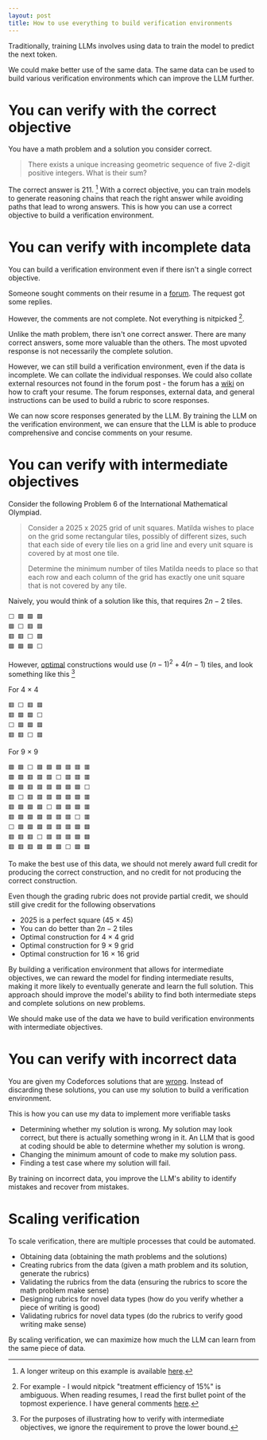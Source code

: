 ```yaml
---
layout: post
title: How to use everything to build verification environments
---
```

Traditionally, training LLMs involves using data to train the model to predict the next token.

We could make better use of the same data. The same data can be used to build various verification environments which can improve the LLM further.



# You can verify with the correct objective

You have a math problem and a solution you consider correct.

> There exists a unique increasing geometric sequence of five 2-digit positive integers. What is their sum?

The correct answer is 211. [^1] With a correct objective, you can train models to generate reasoning chains that reach the right answer while avoiding paths that lead to wrong answers. This is how you can use a correct objective to build a verification environment.

[^1]: A longer writeup on this example is available [here](https://www.quora.com/What-is-reinforcement-fine-tuning/answer/Tong-Hui-Kang-1).




# You can verify with incomplete data

You can build a verification environment even if there isn't a single correct objective.

Someone sought comments on their resume in a [forum](https://www.reddit.com/r/EngineeringResumes/comments/1mbzxsf/student_this_resume_got_me_10_interviews_and_1/). The request got some replies.

However, the comments are not complete. Not everything is nitpicked [^3].

[^3]: For example - I would nitpick "treatment efficiency of 15%" is ambiguous. When reading resumes, I read the first bullet point of the topmost experience. I have general comments [here](https://blog.huikang.dev/2022/10/17/resume-advice.html).

Unlike the math problem, there isn't one correct answer. There are many correct answers, some more valuable than the others. The most upvoted response is not necessarily the complete solution.

However, we can still build a verification environment, even if the data is incomplete. We can collate the individual responses. We could also collate external resources not found in the forum post - the forum has a [wiki](https://www.reddit.com/r/EngineeringResumes/wiki/index/) on how to craft your resume. The forum responses, external data, and general instructions can be used to build a rubric to score responses.

We can now score responses generated by the LLM. By training the LLM on the verification environment, we can ensure that the LLM is able to produce comprehensive and concise comments on your resume.




# You can verify with intermediate objectives


Consider the following Problem 6 of the International Mathematical Olympiad.

> Consider a 2025 x 2025 grid of unit squares. Matilda wishes to place on the grid some rectangular tiles, possibly of different sizes, such that each side of every tile lies on a grid line and every unit square is covered by at most one tile.  
> 
> Determine the minimum number of tiles Matilda needs to place so that each row and each column of the grid has exactly one unit square that is not covered by any tile.

Naively, you would think of a solution like this, that requires $2 n - 2$ tiles.

```
⬜ 🟩 🟩 🟩
🟩 ⬜ 🟥 🟥
🟥 🟥 ⬜ 🟩
🟩 🟩 🟩 ⬜
```

However, [optimal](https://web.evanchen.cc/exams/IMO-2025-notes.pdf) constructions would use $(n-1)^2 + 4(n-1)$ tiles, and look something like this [^4]

[^4]: For the purposes of illustrating how to verify with intermediate objectives, we ignore the requirement to prove the lower bound.

For 4 × 4

```
🟥 ⬜ 🟥 🟥
🟥 🟩 🟩 ⬜
⬜ 🟩 🟩 🟥
🟥 🟥 ⬜ 🟥
```

For 9 × 9

```
🟩 🟩 ⬜ 🟩 🟩 🟩 🟥 🟥 🟥
🟩 🟩 🟥 🟥 🟥 ⬜ 🟥 🟥 🟥
🟩 🟩 🟥 🟥 🟥 🟩 🟩 🟩 ⬜
🟥 ⬜ 🟥 🟥 🟥 🟩 🟩 🟩 🟥
🟥 🟩 🟩 🟩 ⬜ 🟩 🟩 🟩 🟥
🟥 🟩 🟩 🟩 🟥 🟥 🟥 ⬜ 🟥
⬜ 🟩 🟩 🟩 🟥 🟥 🟥 🟩 🟩
🟥 🟥 🟥 ⬜ 🟥 🟥 🟥 🟩 🟩
🟥 🟥 🟥 🟩 🟩 🟩 ⬜ 🟩 🟩
```

To make the best use of this data, we should not merely award full credit for producing the correct construction, and no credit for not producing the correct construction.

Even though the grading rubric does not provide partial credit, we should still give credit for the following observations

- 2025 is a perfect square (45 × 45)
- You can do better than $2 n - 2$ tiles
- Optimal construction for 4 × 4 grid
- Optimal construction for 9 × 9 grid
- Optimal construction for 16 × 16 grid

By building a verification environment that allows for intermediate objectives, we can reward the model for finding intermediate results, making it more likely to eventually generate and learn the full solution. This approach should improve the model's ability to find both intermediate steps and complete solutions on new problems.

 


We should make use of the data we have to build verification environments with intermediate objectives.





# You can verify with incorrect data

You are given my Codeforces solutions that are [wrong](https://codeforces.com/submissions/huikang). Instead of discarding these solutions, you can use my solution to build a verification environment.

This is how you can use my data to implement more verifiable tasks

- Determining whether my solution is wrong. My solution may look correct, but there is actually something wrong in it. An LLM that is good at coding should be able to determine whether my solution is wrong.
- Changing the minimum amount of code to make my solution pass.
- Finding a test case where my solution will fail.

By training on incorrect data, you improve the LLM's ability to identify mistakes and recover from mistakes.



# Scaling verification

To scale verification, there are multiple processes that could be automated.

- Obtaining data (obtaining the math problems and the solutions)
- Creating rubrics from the data (given a math problem and its solution, generate the rubrics)
- Validating the rubrics from the data (ensuring the rubrics to score the math problem make sense)
- Designing rubrics for novel data types (how do you verify whether a piece of writing is good)
- Validating rubrics for novel data types (do the rubrics to verify good writing make sense)

By scaling verification, we can maximize how much the LLM can learn from the same piece of data.


